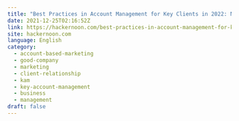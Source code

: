 ```yaml
---
title: "Best Practices in Account Management for Key Clients in 2022: New Year, Stronger Partnerships"
date: 2021-12-25T02:16:52Z
link: https://hackernoon.com/best-practices-in-account-management-for-key-clients-in-2022-new-year-stronger-partnerships?source=rss&utm_medium=RSS&utm_source=news.12bit.vn
site: hackernoon.com
language: English
category:
  - account-based-marketing
  - good-company
  - marketing
  - client-relationship
  - kam
  - key-account-management
  - business
  - management
draft: false
---
```

